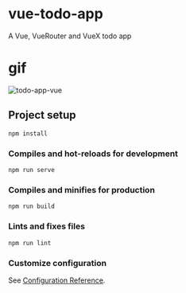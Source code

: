 # vue-todo-app
A Vue, VueRouter and VueX todo app

# gif
![todo-app-vue](https://github.com/user-attachments/assets/13e31310-7714-48de-b8a0-3200e4b29a2e)

## Project setup
```
npm install
```

### Compiles and hot-reloads for development
```
npm run serve
```

### Compiles and minifies for production
```
npm run build
```

### Lints and fixes files
```
npm run lint
```

### Customize configuration
See [Configuration Reference](https://cli.vuejs.org/config/).

